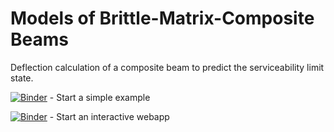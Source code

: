 # Models of Brittle-Matrix-Composite Beams

Deflection calculation of a composite beam to predict the serviceability limit state.

[![Binder](https://mybinder.org/badge.svg)](https://mybinder.org/v2/gh/bmcs-group/bmcs_beam/master?urlpath=%2Fapps%2Fbmcs_beam/bending/deflection_profile.ipynb) - Start a simple example

[![Binder](https://mybinder.org/badge.svg)](https://mybinder.org/v2/gh/bmcs-group/bmcs_beam/main?urlpath=%2Fapps%2Fwebapps/bmcs_bending_app.ipynb) - Start an interactive webapp
